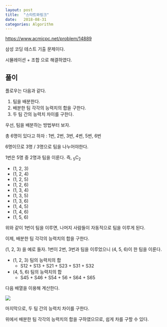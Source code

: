 ```yaml
---
layout: post
title:  "스타트와링크"
date:   2018-08-31
categories: Algorithm
---
```


<https://www.acmicpc.net/problem/14889>

삼성 코딩 테스트 기출 문제이다.

시뮬레이션 + 조합 으로 해결하였다.

## 풀이

플로우는 다음과 같다.

1. 팀을 배분한다.
2. 배분한 팀 각각의 능력치의 합을 구한다.
3. 두 팀 간의 능력치 차이를 구한다.



우선, 팀을 배분하는 방법부터 보자.

총 6명이 있다고 하자 : 1번, 2번, 3번, 4번, 5번, 6번

6명이므로 3명 / 3명으로 팀을 나누어야한다.

1번은 5명 중 2명과 팀을 이룬다. 즉, <sub>5</sub>C<sub>2</sub>

- (1, 2, 3)
- (1, 2, 4)
- (1, 2, 5)
- (1, 2, 6)
- (1, 3, 4)
- (1, 3, 5)
- (1, 3, 6)
- (1, 4, 5)
- (1, 4, 6)
- (1, 5, 6)

위와 같이 1번이 팀을 이루면, 나머지 사람들이 자동적으로 팀을 이루게 된다.



이제, 배분한 팀 각각의 능력치의 합을 구한다.

(1, 2, 3) 을 예로 들자. 1번이 2번, 3번과 팀을 이루었으니 (4, 5, 6)이 한 팀을 이룬다.

- (1, 2, 3) 팀의 능력치의 합
  - S12 + S13 + S21 + S23 + S31 + S32
- (4, 5, 6) 팀의 능력치의 합
  -  S45 + S46 + S54 + 56 + S64 + S65

다음 배열을 이용해 계산한다.

![](/image/startTeam03.png)



마지막으로, 두 팀 간의 능력치 차이를 구한다.

위에서 배분한 팀 각각의 능력치의 합을 구하였으므로, 쉽게 차를 구할 수 있다.

